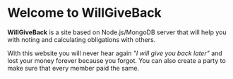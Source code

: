 # Welcome to WillGiveBack

**WillGiveBack** is a site based on Node.js/MongoDB server that will help you with noting and calculating obligations with others.

With this website you will never hear again _"I will give you back later"_ and lost your money forever because you forgot. You can also create a party to make sure that every member paid the same.
